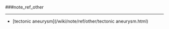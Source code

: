 ###note_ref_other

------

<div id=archive_catalogy>
<ul>
<li>[tectonic aneurysm](/wiki/note/ref/other/tectonic aneurysm.html)</li> 
</ul>
</div>
